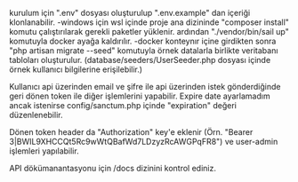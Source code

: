 kurulum için ".env" dosyası oluşturulup ".env.example" dan içeriği klonlanabilir.
-windows için wsl içinde proje ana dizininde
    "composer install" komutu çalıştırılarak gerekli paketler yüklenir.
    ardından "./vendor/bin/sail up" komutuyla docker ayağa kaldırılır.
-docker konteynır içine girdikten sonra "php artisan migrate --seed" komutuyla örnek datalarla birlikte veritabanı tabloları oluşturulur. (database/seeders/UserSeeder.php dosyası içinde örnek kullanıcı bilgilerine erişilebilir.)

Kullanıcı api üzerinden email ve şifre ile api üzerinden istek gönderdiğinde geri dönen token ile diğer işlemlerini yapabilir. Expire date ayarlamadım ancak istenirse config/sanctum.php içinde "expiration" değeri düzenlenebilir.

Dönen token header da "Authorization" key'e eklenir (Örn. "Bearer 3|BWIL9XHCCQt5Rc9wWtQBafWd7LDzyzRcAWGPqFR8") ve user-admin işlemleri yapılabilir.

API dökümanantasyonu için /docs dizinini kontrol ediniz.
